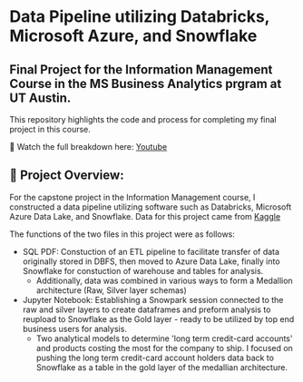 # **Data Pipeline utilizing Databricks, Microsoft Azure, and Snowflake**

## **Final Project for the Information Management Course in the MS Business Analytics prgram at UT Austin.**
This repository highlights the code and process for completing my final project in this course.

:link: Watch the full breakdown here: [Youtube](https://youtu.be/wMmH8OzUQe0 'Information Management Capstone Project Video')

## **:rocket: Project Overview:**
For the capstone project in the Information Management course, I constructed a data pipeline utilizing software such as Databricks, Microsoft Azure Data Lake, and Snowflake.
Data for this project came from [Kaggle](https://www.kaggle.com/datasets/bytadit/ecommerce-order-dataset 'Ecommerce Order & Supply Chain Dataset')

The functions of the two files in this project were as follows: 
- SQL PDF: Constuction of an ETL pipeline to facilitate transfer of data originally stored in DBFS, then moved to Azure Data Lake, finally into Snowflake for constuction of warehouse and tables for analysis.
  - Additionally, data was combined in various ways to form a Medallion architecture (Raw, Silver layer schemas)
- Jupyter Notebook: Establishing a Snowpark session connected to the raw and silver layers to create dataframes and preform analysis to reupload to Snowflake as the Gold layer - ready to be utilized by top end business users for analysis.
  - Two analytical models to determine 'long term credit-card accounts' and products costing the most for the company to ship. I focused on pushing the long term credit-card account holders data back to Snowflake as a table      in the gold layer of the medallian architecture.
